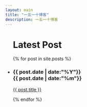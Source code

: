 ```yaml
---
layout: main
title: "一五一十博客"
description: 一五一十博客
---
```


<ul class="post-list">
<h1>Latest Post</h1>
{% for post in site.posts %}
<li>
<div class="date">
<h3>{{ post.date | date:"%Y"}}<br><span>{{ post.date | date:"%m"}}</span></h3>
</div>
<a href="{{site.baseurl}}{{post.url}}"><p>{{ post.title }}</p></a>
</li>
{% endfor %}

</ul>

